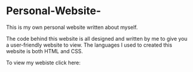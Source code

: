 # Personal-Website-
This is my own personal website written about myself.

The code behind this website is all designed and written by me to give you a user-friendly website to view.
The languages I used to created this website is both HTML and CSS.

To view my webiste click here: 
